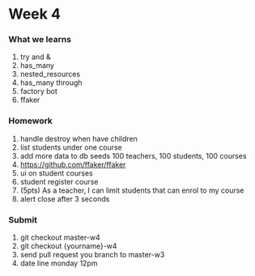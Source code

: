 # Week 4
### What we learns
1. try and &
2. has_many
3. nested_resources
4. has_many through
5. factory bot
6. ffaker

### Homework
1. handle destroy when have children
2. list students under one course
3. add more data to db seeds 100 teachers, 100 students, 100 courses
4. https://github.com/ffaker/ffaker
5. ui on student courses
6. student register course
7. (5pts) As a teacher, I can limit students that can enrol to my course
8. alert close after 3 seconds

### Submit

1. git checkout master-w4
2. git checkout {yourname}-w4
3. send pull request you branch to master-w3
4. date line monday 12pm
